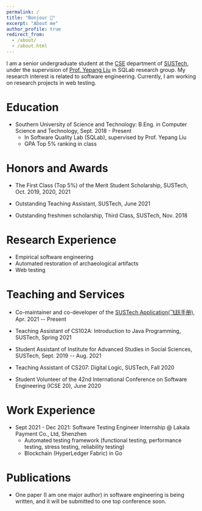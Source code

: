 ```yaml
---
permalink: /
title: "Bonjour 👋"
excerpt: "About me"
author_profile: true
redirect_from:
  - /about/
  - /about.html
---
```


I am a senior undergraduate student at the [CSE](http://cse.sustech.edu.cn) department of [SUSTech](https://www.sustech.edu.cn), under the supervision of [Prof. Yepang Liu](https://yepangliu.github.io) in SQLab research group. My research interest is related to software engineering. Currently, I am working on research projects in web testing.

# Education

- Southern University of Science and Technology: B.Eng. in Computer Science and Technology, Sept. 2018 - Present
  - In Software Quality Lab (SQLab), supervised by Prof. Yepang Liu
  - GPA Top 5% ranking in class

# Honors and Awards

- The First Class (Top 5%) of the Merit Student Scholarship, SUSTech, Oct. 2019, 2020, 2021

- Outstanding Teaching Assistant, SUSTech, June 2021

- Outstanding freshmen scholarship, Third Class, SUSTech, Nov. 2018

# Research Experience

- Empirical software engineering
- Automated restoration of archaeological artifacts
- Web testing

# Teaching and Services

- Co-maintainer and co-developer of the [SUSTech Application(飞跃手册)](https://sustech-application.com), Apr. 2021 -- Present

- Teaching Assistant of CS102A: Introduction to Java Programming, SUSTech, Spring 2021

- Student Assistant of Institute for Advanced Studies in Social Sciences, SUSTech, Sept. 2019 -- Aug. 2021

- Teaching Assistant of CS207: Digital Logic, SUSTech, Fall 2020

- Student Volunteer of the 42nd International Conference on Software Engineering (ICSE 20), June 2020

# Work Experience

- Sept 2021 - Dec 2021: Software Testing Engineer Internship @ Lakala Payment Co., Ltd, Shenzhen
  - Automated testing framework (functional testing, performance testing, stress testing, reliability testing)
  - Blockchain (HyperLedger Fabric) in Go

# Publications

- One paper (I am one major author) in software engineering is being written, and it will be submitted to one top conference soon.
